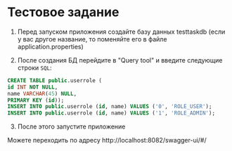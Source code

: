 
# Тестовое задание

1. Перед запуском приложения создайте базу данных testtaskdb (если у вас другое название, то поменяйте его в файле application.properties)

2. После создания БД перейдите в "Query tool" и введите следующие строки `SQL`:

```SQL
CREATE TABLE public.userrole (
id INT NOT NULL,
name VARCHAR(45) NULL,
PRIMARY KEY (id));
INSERT INTO public.userrole (id, name) VALUES ('0', 'ROLE_USER');
INSERT INTO public.userrole (id, name) VALUES ('1', 'ROLE_ADMIN');
```

3. После этого запустите приложение 

Можете переходить по адресу http://localhost:8082/swagger-ui/#/  
